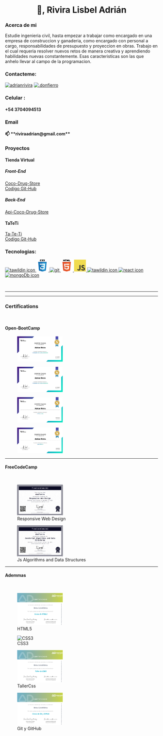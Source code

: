 <h1 align="center"> 👋, Rivira Lisbel Adrián</h1>

  <h3>Acerca de mi</h3>
  <p>Estudie ingenieria civil, hasta empezar a trabajar como encargado en una empresa de construccion y ganaderia, como encargado con personal a cargo, responsabilidades de presupuesto y proyeccion en obras.
Trabajo en el cual requeria resolver nuevos retos  de manera creativa y aprendiendo habilidades nuevas constantemente.
Esas caracteristicas son las que anhelo llevar al campo de la programacion.</p>
<h3 align="left">Contacteme:</h3>
<p align="left">
    <a href="https://instagram.com/adrianrivira" target="blank"><img align="center"
            src="https://raw.githubusercontent.com/rahuldkjain/github-profile-readme-generator/master/src/images/icons/Social/instagram.svg"
            alt="adrianrivira" height="30" width="40" /></a>
    <a href="https://discord.gg/.donfierro" target="blank"><img align="center"
            src="https://raw.githubusercontent.com/rahuldkjain/github-profile-readme-generator/master/src/images/icons/Social/discord.svg"
            alt=".donfierro" height="30" width="40" /></a>
    <h3>Celular :</h3>
    <h4>+54 3704094513</h4>
    <h3>Email</h3>
    <h4>📫  **riviraadrian@gmail.com**</h4>
</p>
<h3>
    Proyectos
</h3>
<h4>
    Tienda Virtual
</h4>
<h5>Front-End</h5>
<a href="https://coco-drug-store.vercel.app/">Coco-Drug-Store </a>
<br>
<a href="https://github.com/DonFierroFsa/Coco-Drug-Store<">Codigo Git-Hub </a>
<h5>Back-End</h5>
<a href="https://github.com/DonFierroFsa/coco-store-api">Api-Coco-Drug-Store</a>
<br/>
<h4>
TaTeTi</h4>
<a href="https://donfierrofsa.github.io/tateti/"> Ta-Te-Ti</a>
<br>
<a href="https://github.com/DonFierroFsa/tateti.git">Codigo Git-Hub</a>
<h3 align="left">Tecnologias:</h3>
<p align="left">
        <a href="https://tailwindcss.com/" target="_blank">
        <img
            src="https://www.svgrepo.com/show/374118/tailwind.svg"
            alt="tawildin icon"
             width="40" height="40"
            />
    </a>
    <a href="https://www.w3schools.com/css/" target="_blank"
        rel="noreferrer"> 
        <img
            src="https://raw.githubusercontent.com/devicons/devicon/master/icons/css3/css3-original-wordmark.svg"
            alt="css3" width="40" height="40" /> 
    </a> 
    <a href="https://git-scm.com/" target="_blank" rel="noreferrer">
        <img src="https://www.vectorlogo.zone/logos/git-scm/git-scm-icon.svg" alt="git" width="40" height="40" />
    </a>
    <a href="https://www.w3.org/html/" target="_blank" rel="noreferrer"> 
        <img
            src="https://raw.githubusercontent.com/devicons/devicon/master/icons/html5/html5-original-wordmark.svg"
            alt="html5" width="40" height="40" /> 
    </a> 
    <a href="https://developer.mozilla.org/en-US/docs/Web/JavaScript"
        target="_blank" rel="noreferrer">
        <img
            src="https://raw.githubusercontent.com/devicons/devicon/master/icons/javascript/javascript-original.svg"
            alt="javascript" width="40" height="40" /> 
    </a> 
    <a href="https://tailwindcss.com/" target="_blank">
        <img
            src="https://www.svgrepo.com/show/374118/tailwind.svg"
            alt="tawildin icon"
             width="40" height="40"
            />
    </a>
        <a href="https://es.react.dev/" target="_blank">
        <img
            src="https://www.svgrepo.com/show/493719/react-javascript-js-framework-facebook.svg"
            alt="react icon"
             width="40" height="40"
            />
    </a>
           <a href="https://www.mongodb.com/es" target="_blank">
        <img
            src="https://www.svgrepo.com/show/373845/mongo.svg"
            alt="mongoDb icon"
             width="40" height="40"
            />
    </a>
</p>
                <br><hr><hr>
<h3>Certifications</h3>
                <br>
<h4 aling="left">Open-BootCamp</h4>
<figure align="left" style="vertical-align: middle;>
   <figcaption>
        Introduction to programming
   </figcaption>
  <a href="https://github.com/DonFierroFsa/DonFierroFsa/blob/main/diplomas_6c4806d6-9e55-44e8-b396-cabd28e99543.pdf" >
    <img src="https://github.com/DonFierroFsa/DonFierroFsa/blob/main/Conceptos%20de%20la%20Programacion.bmp" alt="Introduction to programming"
         width="150px">
         </a>
</figure>
<figure  style="vertical-align: middle;>
    <figcaption>Programming Concepts </figcaption>
  <a href="https://github.com/DonFierroFsa/DonFierroFsa/blob/main/diplomas_534afcd4-8c4b-4df8-bc2a-92591f79327e.pdf">
    <img src="https://github.com/DonFierroFsa/DonFierroFsa/blob/main/Conceptos%20de%20la%20Programacion.bmp"
        alt="Programming Concepts" width="150px">
  </a>
</figure>
<figure align="left" style="vertical-align: middle;>
    <figcaption>HTML5 y Css</figcaption>
  <a href="https://github.com/DonFierroFsa/DonFierroFsa/blob/main/diplomas_78090069-9fa0-4bff-9854-fcd4a83fc578.pdf">
    <img src="https://github.com/DonFierroFsa/DonFierroFsa/blob/main/Html%20Css.bmp"
        alt="html y Css" width="150px">
    </a>
</figure>
<figure align="left" style="vertical-align: middle;>
    <figcaption>Basic Java</figcaption>
  <a href="https://github.com/DonFierroFsa/DonFierroFsa/blob/main/diplomas_32346759-8aac-4f4b-8897-0edf87a830f3.pdf">
    <img src="https://github.com/DonFierroFsa/DonFierroFsa/blob/main/Java%20Basic.bmp" alt="Basic Java" width="150px">
    </a>
</figure>
                <hr>
<h4>FreeCodeCamp</h4>
                  <br>
<figure>
    <img src="https://github.com/DonFierroFsa/DonFierroFsa/blob/main/Responsive%20Web%20Design.png"
        alt="certificado Responsive Web Design" width="150px" />
    <figcaption>Responsive Web Design</figcaption>
</figure>
               
<figure>
    <img src="https://github.com/DonFierroFsa/DonFierroFsa/blob/main/Js%20Algorithms%20and%20data%20Structures-FCC.png"
        alt="Js Algorithms and Data Structures" width="150px">
    <figcaption>Js Algorithms and Data Structures</figcaption>
</figure>
<hr>
<h4>Ademmas</h4>
<br>
<figure>
    <img src="https://github.com/DonFierroFsa/DonFierroFsa/blob/main/HTML.pdf" alt="HTML" width="150px">
    <figcaption>HTML5</figcaption>
</figure>
<figure>
    <img src="https://github.com/DonFierroFsa/DonFierroFsa/blob/main/CSS3.pdf" alt="CSS3" width="150px">
    <figcaption>CSS3</figcaption>
</figure>
<figure>
    <img src="https://github.com/DonFierroFsa/DonFierroFsa/blob/main/TallerCss.pdf" alt="TallerCss" width="150px">
    <figcaption>TallerCss</figcaption>
</figure>
<figure>
    <img src="https://github.com/DonFierroFsa/DonFierroFsa/blob/main/Git%20GitHub.pdf" alt="Git y GitHub" width="150px">
    <figcaption>Git y GitHub</figcaption>
</figure>
